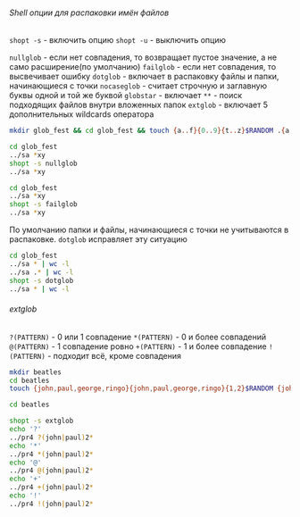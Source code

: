 ###### Shell опции для распаковки имён файлов
`shopt -s` - включить опцию
`shopt -u` - выключить опцию

`nullglob` - если нет совпадения, то возвращает пустое значение, а не само расширение(по умолчанию)
`failglob` - если нет совпадения, то высвечивает ошибку
`dotglob`  - включает в распаковку файлы и папки, начинающиеся с точки
`nocaseglob` - считает строчную и заглавную буквы одной и той же буквой
`globstar` - включает `**` - поиск подходящих файлов внутри вложенных папок
`extglob`  - включает 5 дополнительных wildcards оператора

```bash
mkdir glob_fest && cd glob_fest && touch {a..f}{0..9}{t..z}$RANDOM .{a..f}{0..9}$RANDOM
```

```bash
cd glob_fest
../sa *xy
shopt -s nullglob
../sa *xy
```

```bash
cd glob_fest
../sa *xy
shopt -s failglob
../sa *xy
```

По умолчанию папки и файлы, начинающиеся с точки не учитываются в распаковке. `dotglob` исправляет эту ситуацию
```bash
cd glob_fest
../sa * | wc -l
../sa .* | wc -l
shopt -s dotglob
../sa * | wc -l
```

###### extglob
`?(PATTERN)` - 0 или 1 совпадение
`*(PATTERN)` - 0 и более совпадений
`@(PATTERN)` - 1 совпадение ровно
`+(PATTERN)` - 1 и более совпадение
`!(PATTERN)` - подходит всё, кроме совпадения

```bash
mkdir beatles
cd beatles
touch {john,paul,george,ringo}{john,paul,george,ringo}{1,2}$RANDOM {john,paul,george,ringo}{1,2}$RANDOM{,,} {1,2}$RANDOM{,,,}
```

```bash
cd beatles

shopt -s extglob
echo '?'
../pr4 ?(john|paul)2*
echo '*'
../pr4 *(john|paul)2*
echo '@'
../pr4 @(john|paul)2*
echo '+'
../pr4 +(john|paul)2*
echo '!'
../pr4 !(john|paul)2*
```




